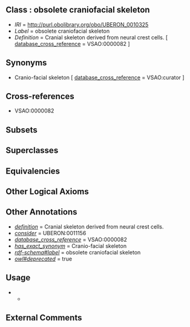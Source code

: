 
## Class : obsolete craniofacial skeleton

 * *IRI* = http://purl.obolibrary.org/obo/UBERON_0010325
 * *Label* = obsolete craniofacial skeleton
 * *Definition* = Cranial skeleton derived from neural crest cells. [ [database_cross_reference](../../ef/oboInOwl#hasDbXref.md) = VSAO:0000082 ]

## Synonyms

 * Cranio-facial skeleton [ [database_cross_reference](../../ef/oboInOwl#hasDbXref.md) = VSAO:curator ]

## Cross-references

 * VSAO:0000082

## Subsets


## Superclasses


## Equivalencies


## Other Logical Axioms


## Other Annotations

 * *[definition](../../IAO/15/IAO_0000115.md)* = Cranial skeleton derived from neural crest cells.
 * *[consider](../../er/oboInOwl#consider.md)* = UBERON:0011156
 * *[database_cross_reference](../../ef/oboInOwl#hasDbXref.md)* = VSAO:0000082
 * *[has_exact_synonym](../../ym/oboInOwl#hasExactSynonym.md)* = Cranio-facial skeleton
 * *[rdf-schema#label](../../el/rdf-schema#label.md)* = obsolete craniofacial skeleton
 * *[owl#deprecated](../../ed/owl#deprecated.md)* = true

## Usage

 * -

## External Comments

